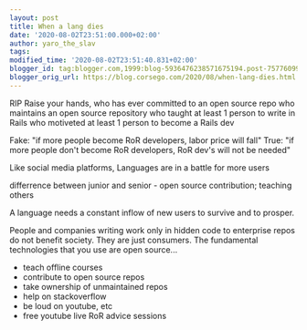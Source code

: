 ```yaml
---
layout: post
title: When a lang dies
date: '2020-08-02T23:51:00.000+02:00'
author: yaro_the_slav
tags: 
modified_time: '2020-08-02T23:51:40.831+02:00'
blogger_id: tag:blogger.com,1999:blog-5936476238571675194.post-757760991281626161
blogger_orig_url: https://blog.corsego.com/2020/08/when-lang-dies.html
---
```


RIP
Raise your hands,
who has ever committed to an open source repo
who maintains an open source repository
who taught at least 1 person to write in Rails
who motiveted at least 1 person to become a Rails dev

Fake: "if more people become RoR developers, labor price will fall"
True: "if more people don't become RoR developers, RoR dev's will not be needed"

Like social media platforms, Languages are in a battle for more users

differrence between junior and senior - open source contribution; teaching others

A language needs a constant inflow of new users to survive and to prosper.

People and companies writing work only in hidden code to enterprise repos do not benefit society. They are just consumers.
The fundamental technologies that you use are open source...

- teach offline courses
- contribute to open source repos
- take ownership of unmaintained repos
- help on stackoverflow
- be loud on youtube, etc
- free youtube live RoR advice sessions
